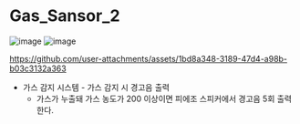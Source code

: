 # Gas_Sansor_2

![image](https://github.com/user-attachments/assets/11b2248b-ff49-48fb-bcd8-283e12b8fdf2)
![image](https://github.com/user-attachments/assets/df757cf5-d483-4aa3-ba1a-17e589d67491)

https://github.com/user-attachments/assets/1bd8a348-3189-47d4-a98b-b03c3132a363


- 가스 감지 시스템 - 가스 감지 시 경고음 출력
  - 가스가 누출돼 가스 농도가 200 이상이면 피에조 스피커에서 경고음 5회 출력한다.
